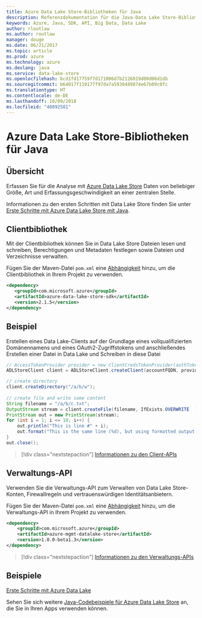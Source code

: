 ```yaml
---
title: Azure Data Lake Store-Bibliotheken für Java
description: Referenzdokumentation für die Java-Data Lake Store-Bibliotheken
keywords: Azure, Java, SDK, API, Big Data, Data Lake
author: rloutlaw
ms.author: routlaw
manager: douge
ms.date: 06/21/2017
ms.topic: article
ms.prod: azure
ms.technology: azure
ms.devlang: java
ms.service: data-lake-store
ms.openlocfilehash: bcd1fd17759f7d171006d7b2126019d00d06d1db
ms.sourcegitcommit: b64017f119177f97da7a5930489874e67b09c0fc
ms.translationtype: HT
ms.contentlocale: de-DE
ms.lasthandoff: 10/09/2018
ms.locfileid: "48892581"
---
```

# <a name="azure-data-lake-store-libraries-for-java"></a>Azure Data Lake Store-Bibliotheken für Java

## <a name="overview"></a>Übersicht

Erfassen Sie für die Analyse mit [Azure Data Lake Store](/azure/data-lake-store/data-lake-store-overview) Daten von beliebiger Größe, Art und Erfassungsgeschwindigkeit an einer zentralen Stelle.

Informationen zu den ersten Schritten mit Data Lake Store finden Sie unter [Erste Schritte mit Azure Data Lake Store mit Java](/azure/data-lake-store/data-lake-store-get-started-java-sdk).


## <a name="client-library"></a>Clientbibliothek

Mit der Clientbibliothek können Sie in Data Lake Store Dateien lesen und schreiben, Berechtigungen und Metadaten festlegen sowie Dateien und Verzeichnisse verwalten.

Fügen Sie der Maven-Datei `pom.xml` eine [Abhängigkeit](https://maven.apache.org/guides/getting-started/index.html#How_do_I_use_external_dependencies) hinzu, um die Clientbibliothek in Ihrem Projekt zu verwenden.

```XML
<dependency>
   <groupId>com.microsoft.azure</groupId>
   <artifactId>azure-data-lake-store-sdk</artifactId>
   <version>2.1.5</version>
</dependency>
```   

## <a name="example"></a>Beispiel

Erstellen eines Data Lake-Clients auf der Grundlage eines vollqualifizierten Domänennamens und eines OAuth2-Zugriffstokens und anschließendes Erstellen einer Datei in Data Lake und Schreiben in diese Datei

```java
// AccessTokenProvider provider = new ClientCredsTokenProvider(authTokenEndpoint, clientId, clientKey);
ADLStoreClient client = ADLStoreClient.createClient(accountFQDN, provider);

// create directory
client.createDirectory("/a/b/w");
        
// create file and write some content
String filename = "/a/b/c.txt";
OutputStream stream = client.createFile(filename, IfExists.OVERWRITE  );
PrintStream out = new PrintStream(stream);
for (int i = 1; i <= 10; i++) {
    out.println("This is line #" + i);
    out.format("This is the same line (%d), but using formatted output. %n", i);
}
out.close();
```

> [!div class="nextstepaction"]
> [Informationen zu den Client-APIs](/java/api/overview/azure/datalakestore/client)


## <a name="management-api"></a>Verwaltungs-API

Verwenden Sie die Verwaltungs-API zum Verwalten von Data Lake Store-Konten, Firewallregeln und vertrauenswürdigen Identitätsanbietern.

Fügen Sie der Maven-Datei `pom.xml` eine [Abhängigkeit](https://maven.apache.org/guides/getting-started/index.html#How_do_I_use_external_dependencies) hinzu, um die Verwaltungs-API in Ihrem Projekt zu verwenden.


```XML
<dependency>
    <groupId>com.microsoft.azure</groupId>
    <artifactId>azure-mgmt-datalake-store</artifactId>
    <version>1.0.0-beta1.3</version>
</dependency>
```

> [!div class="nextstepaction"]
> [Informationen zu den Verwaltungs-APIs](/java/api/overview/azure/datalakestore/management)

## <a name="samples"></a>Beispiele

[Erste Schritte mit Azure Data Lake][1] 

[1]: https://github.com/Azure-Samples/data-lake-store-java-upload-download-get-started

Sehen Sie sich weitere [Java-Codebeispiele für Azure Data Lake Store](https://azure.microsoft.com/resources/samples/?platform=java&term=lake) an, die Sie in Ihren Apps verwenden können.
